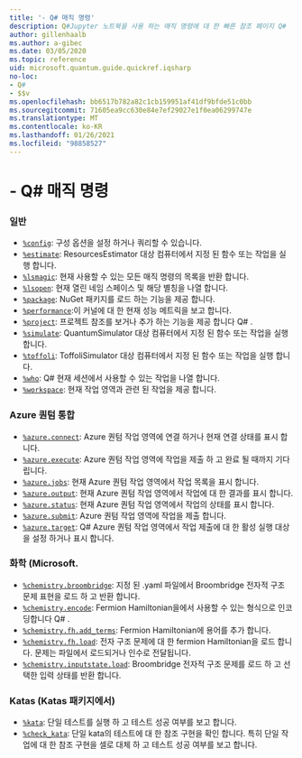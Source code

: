 ```yaml
---
title: '- Q# 매직 명령'
description: Q#Jupyter 노트북을 사용 하는 매직 명령에 대 한 빠른 참조 페이지 Q#
author: gillenhaalb
ms.author: a-gibec
ms.date: 03/05/2020
ms.topic: reference
uid: microsoft.quantum.guide.quickref.iqsharp
no-loc:
- Q#
- $$v
ms.openlocfilehash: bb6517b782a82c1cb159951af41df9bfde51c0bb
ms.sourcegitcommit: 71605ea9cc630e84e7ef29027e1f0ea06299747e
ms.translationtype: MT
ms.contentlocale: ko-KR
ms.lasthandoff: 01/26/2021
ms.locfileid: "98858527"
---
```

# <a name="ino-locq-magic-commands"></a>- Q# 매직 명령

### <a name="general"></a>일반

- [`%config`](xref:microsoft.quantum.iqsharp.magic-ref.config): 구성 옵션을 설정 하거나 쿼리할 수 있습니다.
- [`%estimate`](xref:microsoft.quantum.iqsharp.magic-ref.estimate): ResourcesEstimator 대상 컴퓨터에서 지정 된 함수 또는 작업을 실행 합니다.
- [`%lsmagic`](xref:microsoft.quantum.iqsharp.magic-ref.lsmagic): 현재 사용할 수 있는 모든 매직 명령의 목록을 반환 합니다.
- [`%lsopen`](xref:microsoft.quantum.iqsharp.magic-ref.lsopen): 현재 열린 네임 스페이스 및 해당 별칭을 나열 합니다.
- [`%package`](xref:microsoft.quantum.iqsharp.magic-ref.package): NuGet 패키지를 로드 하는 기능을 제공 합니다.
- [`%performance`](xref:microsoft.quantum.iqsharp.magic-ref.performance):이 커널에 대 한 현재 성능 메트릭을 보고 합니다.
- [`%project`](xref:microsoft.quantum.iqsharp.magic-ref.project): 프로젝트 참조를 보거나 추가 하는 기능을 제공 합니다 Q# . 
- [`%simulate`](xref:microsoft.quantum.iqsharp.magic-ref.simulate): QuantumSimulator 대상 컴퓨터에서 지정 된 함수 또는 작업을 실행 합니다.
- [`%toffoli`](xref:microsoft.quantum.iqsharp.magic-ref.toffoli): ToffoliSimulator 대상 컴퓨터에서 지정 된 함수 또는 작업을 실행 합니다.
- [`%who`](xref:microsoft.quantum.iqsharp.magic-ref.who): Q# 현재 세션에서 사용할 수 있는 작업을 나열 합니다.
- [`%workspace`](xref:microsoft.quantum.iqsharp.magic-ref.workspace): 현재 작업 영역과 관련 된 작업을 제공 합니다.

### <a name="azure-quantum-integration"></a>Azure 퀀텀 통합

- [`%azure.connect`](xref:microsoft.quantum.iqsharp.magic-ref.azure.connect): Azure 퀀텀 작업 영역에 연결 하거나 현재 연결 상태를 표시 합니다.
- [`%azure.execute`](xref:microsoft.quantum.iqsharp.magic-ref.azure.execute): Azure 퀀텀 작업 영역에 작업을 제출 하 고 완료 될 때까지 기다립니다.
- [`%azure.jobs`](xref:microsoft.quantum.iqsharp.magic-ref.azure.jobs): 현재 Azure 퀀텀 작업 영역에서 작업 목록을 표시 합니다.
- [`%azure.output`](xref:microsoft.quantum.iqsharp.magic-ref.azure.output): 현재 Azure 퀀텀 작업 영역에서 작업에 대 한 결과를 표시 합니다.
- [`%azure.status`](xref:microsoft.quantum.iqsharp.magic-ref.azure.status): 현재 Azure 퀀텀 작업 영역에서 작업의 상태를 표시 합니다.
- [`%azure.submit`](xref:microsoft.quantum.iqsharp.magic-ref.azure.submit): Azure 퀀텀 작업 영역에 작업을 제출 합니다.
- [`%azure.target`](xref:microsoft.quantum.iqsharp.magic-ref.azure.target): Q# Azure 퀀텀 작업 영역에서 작업 제출에 대 한 활성 실행 대상을 설정 하거나 표시 합니다.

### <a name="chemistry-from-microsoftquantumchemistry-package"></a>화학 (Microsoft.

- [`%chemistry.broombridge`](xref:microsoft.quantum.iqsharp.magic-ref.chemistry.broombridge): 지정 된 .yaml 파일에서 Broombridge 전자적 구조 문제 표현을 로드 하 고 반환 합니다.
- [`%chemistry.encode`](xref:microsoft.quantum.iqsharp.magic-ref.chemistry.encode): Fermion Hamiltonian을에서 사용할 수 있는 형식으로 인코딩합니다 Q# .
- [`%chemistry.fh.add_terms`](xref:microsoft.quantum.iqsharp.magic-ref.chemistry.fh.add_terms): Fermion Hamiltonian에 용어를 추가 합니다.
- [`%chemistry.fh.load`](xref:microsoft.quantum.iqsharp.magic-ref.chemistry.fh.load): 전자 구조 문제에 대 한 fermion Hamiltonian을 로드 합니다. 문제는 파일에서 로드되거나 인수로 전달됩니다.
- [`%chemistry.inputstate.load`](xref:microsoft.quantum.iqsharp.magic-ref.chemistry.inputstate.load): Broombridge 전자적 구조 문제를 로드 하 고 선택한 입력 상태를 반환 합니다.

### <a name="katas-from-microsoftquantumkatas-package"></a>Katas (Katas 패키지에서)

- [`%kata`](xref:microsoft.quantum.iqsharp.magic-ref.kata): 단일 테스트를 실행 하 고 테스트 성공 여부를 보고 합니다.
- [`%check_kata`](xref:microsoft.quantum.iqsharp.magic-ref.check_kata): 단일 kata의 테스트에 대 한 참조 구현을 확인 합니다.
    특히 단일 작업에 대 한 참조 구현을 셀로 대체 하 고 테스트 성공 여부를 보고 합니다.
